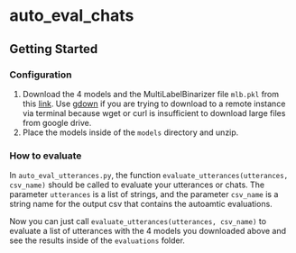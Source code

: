 # auto_eval_chats


## Getting Started

### Configuration
1. Download the 4 models and the MultiLabelBinarizer file `mlb.pkl` from this [link](https://drive.google.com/drive/folders/1rVQAmFbHWrc7P5ccEDZ0moiaZIUiOSwM?usp=sharing). Use [gdown](https://github.com/wkentaro/gdown) if you are trying to download to a remote instance via terminal because wget or curl is insufficient to download large files from google drive.
2. Place the models inside of the `models` directory and unzip.

### How to evaluate
In `auto_eval_utterances.py`, the function `evaluate_utterances(utterances, csv_name)` should be called to evaluate your utterances or chats. The parameter `utterances` is a list of strings, and the parameter `csv_name` is a string name for the output csv that contains the autoamtic evaluations. 

Now you can just call `evaluate_utterances(utterances, csv_name)` to evaluate a list of utterances with the 4 models you downloaded above and see the results inside of the `evaluations` folder.

